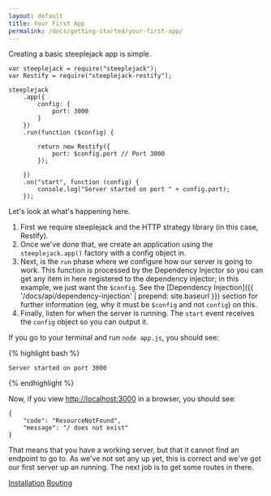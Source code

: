 ```yaml
---
layout: default
title: Your First App
permalink: /docs/getting-started/your-first-app/
---
```


Creating a basic steeplejack app is simple.

    var steeplejack = require("steeplejack");
    var Restify = require("steeplejack-restify");

    steeplejack
        .app({
            config: {
                port: 3000
            }
        })
        .run(function ($config) {

            return new Restify({
                port: $config.port // Port 3000
            });

        })
        .on("start", function (config) {
            console.log("Server started on port " + config.port);
        });

Let's look at what's happening here.

1. First we require steeplejack and the HTTP strategy library (in this case, Restify).
2. Once we've done that, we create an application using the `steeplejack.app()` factory with a config object in.
3. Next, is the `run` phase where we configure how our server is going to work.  This function is processed by the
   Dependency Injector so you can get any item in here registered to the dependency injector; in this example, we just
   want the `$config`. See the [Dependency Injection]({{ '/docs/api/dependency-injection' | prepend: site.baseurl }})
   section for further information (eg, why it must be `$config` and not `config`) on this.
4. Finally, listen for when the server is running.  The `start` event receives the `config` object so you can output it.

If you go to your terminal and run `node app.js`, you should see:

{% highlight bash %}

    Server started on port 3000

{% endhighlight %}

Now, if you view [http://localhost:3000](http://localhost:3000) in a browser, you should see:

    {
        "code": "ResourceNotFound",
        "message": "/ does not exist"
    }

That means that you have a working server, but that it cannot find an endpoint to go to.  As we've not set any up yet,
this is correct and we've got our first server up an running.  The next job is to get some routes in there.

<a href="{{ '/docs/getting-started' | prepend: site.baseurl }}" class="prev_button">Installation</a>
<a href="{{ '/docs/getting-started/routing' | prepend: site.baseurl }}" class="next_button">Routing</a>

